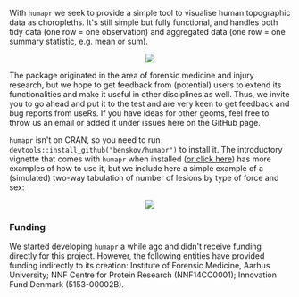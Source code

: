 With `humapr` we seek to provide a simple tool to visualise human topographic data as choropleths. It's still simple but fully functional, and handles both tidy data (one row = one observation) and aggregated data (one row = one summary statistic, e.g. mean or sum). 

<p align="center">
  <img src="https://raw.githubusercontent.com/benskov/humapr/master/public_figures/logo_name.png">
</p>

The package originated in the area of forensic medicine and injury research, but we hope to get feedback from (potential) users to extend its functionalities and make it useful in other disciplines as well. Thus, we invite you to go ahead and put it to the test and are very keen to get feedback and bug reports from useRs. If you have ideas for other geoms, feel free to throw us an email or added it under issues here on the GitHub page. 

`humapr` isn't on CRAN, so you need to run `devtools::install_github("benskov/humapr")` to install it. The introductory vignette that comes with `humapr` when installed ([or click here](http://htmlpreview.github.io/?https://github.com/benskov/humapr/blob/master/inst/doc/intro_to_humapr.html)) has more examples of how to use it, but we include here a simple example of a (simulated) two-way tabulation of number of lesions by type of force and sex:

<p align="center"><img src="https://raw.githubusercontent.com/benskov/humapr/master/public_figures/example_grid_trauma_gender.png"></p>



### Funding
We started developing `humapr` a while ago and didn't receive funding directly for this project. However, the following entities have provided funding indirectly to its creation: Institute of Forensic Medicine, Aarhus University; NNF Centre for Protein Research (NNF14CC0001); Innovation Fund Denmark (5153-00002B).
